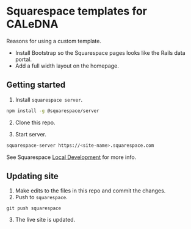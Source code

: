 # Squarespace templates for CALeDNA

Reasons for using a custom template.
- Install Bootstrap so the Squarespace pages looks like the Rails data portal.
- Add a full width layout on the homepage.

## Getting started

1. Install `squarespace server`.

```bash
npm install -g @squarespace/server
````

2. Clone this repo.

3. Start server.

```bash
squarespace-server https://<site-name>.squarespace.com
```

See Squarespace [Local Development](https://developers.squarespace.com/local-development/) for more info.

## Updating site

1. Make edits to the files in this repo and commit the changes.
2. Push to `squarespace`.

```
git push squarespace
```

3. The live site is updated.
